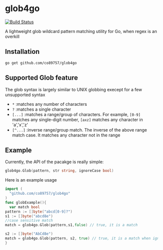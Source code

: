 # glob4go
[![Build Status](https://travis-ci.org/co89757/glob4go.svg?branch=master)](https://travis-ci.org/co89757/glob4go)

A lightweight glob wildcard pattern matching utility for Go, when regex is an overkill 
## Installation 
```
go get github.com/co89757/glob4go 
```
## Supported Glob feature
The glob syntax is largely similar to UNIX globbing execept for a few unsupported syntax 
 - `*` :matches any number of characters 
 - `?` :matches a single character
 - `[...]` :matches a range/group of characters. For example, `[0-9]` matches any single-digit number, `[axz]` matches any character in 'a','x','z'
 - `[^...]` :inverse range/group match. The inverse of the above range match case. It matches any character not in the range 

## Example
Currently, the API of the pacakge is really simple:
```go
glob4go.Glob(pattern, str string, ignoreCase bool) 
```
Here is an example usage 

```go 
import (
  "github.com/co89757/glob4go"
)
func globExample(){
  var match bool 
pattern := []byte("abcd[0-9]?")
s1 := []byte("abcd8e")
//case sensitive match
match = glob4go.Glob(pattern,s1,false) // true, it is a match 

s2 := []byte("AbCd8e")
match = glob4go.Glob(pattern, s2, true) // true, it is a match when ignore case 
}

```

